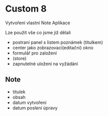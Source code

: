 # Custom 8
    
Vytvoření vlastní Note Aplikace

Lze použít vše co jsme již dělali

- postraní panel s listem poznámek (titulkem)
- center jako zobrazovací(editační) okno
- formulář pro založení
- (store)
- zapnutelné uložení na vyžádání

## Note 
- titulek
- obsah
- datum vytvoření
- datum poslení úpravy
